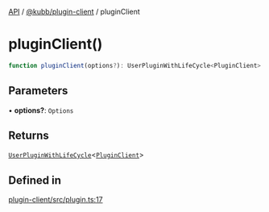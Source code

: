 [API](../../../packages.md) / [@kubb/plugin-client](../index.md) / pluginClient

# pluginClient()

```ts
function pluginClient(options?): UserPluginWithLifeCycle<PluginClient>
```

## Parameters

• **options?**: `Options`

## Returns

[`UserPluginWithLifeCycle`](../../core/type-aliases/UserPluginWithLifeCycle.md)\<[`PluginClient`](../type-aliases/PluginClient.md)\>

## Defined in

[plugin-client/src/plugin.ts:17](https://github.com/kubb-project/kubb/blob/41d5fcbd23d143293d72542efcb650e62fa3a210/packages/plugin-client/src/plugin.ts#L17)

